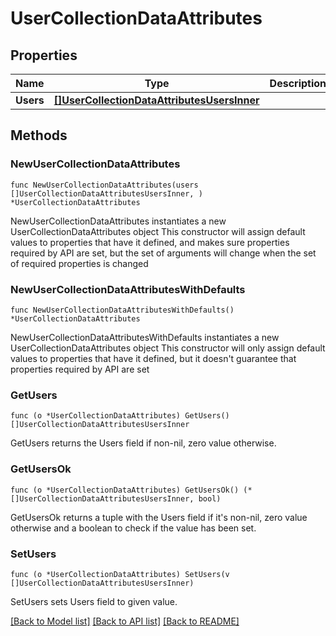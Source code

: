 # UserCollectionDataAttributes

## Properties

Name | Type | Description | Notes
------------ | ------------- | ------------- | -------------
**Users** | [**[]UserCollectionDataAttributesUsersInner**](UserCollectionDataAttributesUsersInner.md) |  | 

## Methods

### NewUserCollectionDataAttributes

`func NewUserCollectionDataAttributes(users []UserCollectionDataAttributesUsersInner, ) *UserCollectionDataAttributes`

NewUserCollectionDataAttributes instantiates a new UserCollectionDataAttributes object
This constructor will assign default values to properties that have it defined,
and makes sure properties required by API are set, but the set of arguments
will change when the set of required properties is changed

### NewUserCollectionDataAttributesWithDefaults

`func NewUserCollectionDataAttributesWithDefaults() *UserCollectionDataAttributes`

NewUserCollectionDataAttributesWithDefaults instantiates a new UserCollectionDataAttributes object
This constructor will only assign default values to properties that have it defined,
but it doesn't guarantee that properties required by API are set

### GetUsers

`func (o *UserCollectionDataAttributes) GetUsers() []UserCollectionDataAttributesUsersInner`

GetUsers returns the Users field if non-nil, zero value otherwise.

### GetUsersOk

`func (o *UserCollectionDataAttributes) GetUsersOk() (*[]UserCollectionDataAttributesUsersInner, bool)`

GetUsersOk returns a tuple with the Users field if it's non-nil, zero value otherwise
and a boolean to check if the value has been set.

### SetUsers

`func (o *UserCollectionDataAttributes) SetUsers(v []UserCollectionDataAttributesUsersInner)`

SetUsers sets Users field to given value.



[[Back to Model list]](../README.md#documentation-for-models) [[Back to API list]](../README.md#documentation-for-api-endpoints) [[Back to README]](../README.md)


